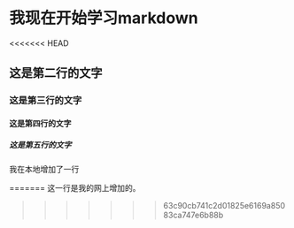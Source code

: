 # 我现在开始学习markdown

<<<<<<< HEAD
## 这是第二行的文字

### 这是第三行的文字

#### 这是第四行的文字

##### 这是第五行的文字

我在本地增加了一行

=======
这一行是我的网上增加的。
>>>>>>> 63c90cb741c2d01825e6169a85083ca747e6b88b
